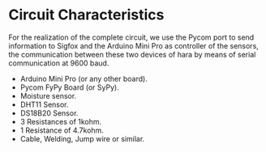 # Circuit Characteristics

For the realization of the complete circuit, we use the Pycom port to send information to Sigfox and the Arduino Mini Pro as controller of the sensors, the communication between these two devices of hara by means of serial communication at 9600 baud.

- Arduino Mini Pro (or any other board).
- Pycom FyPy Board (or SyPy).
- Moisture sensor.
- DHT11 Sensor.
- DS18B20 Sensor.
- 3 Resistances of 1kohm.
- 1 Resistance of 4.7kohm.
- Cable, Welding, Jump wire or similar.

